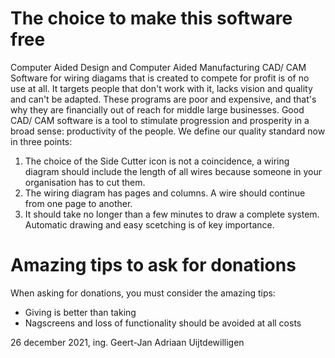 # The choice to make this software free

Computer Aided Design and Computer Aided Manufacturing CAD/ CAM Software for wiring diagams that is created to compete for profit is of no use at all. It targets people that don't work with it, lacks vision and quality and can't be adapted. These programs are poor and expensive, and that's why they are financially out of reach for middle large businesses. Good CAD/ CAM software is a tool to stimulate progression and prosperity in a broad sense: productivity of the people. We define our quality standard now in three points:
1. The choice of the Side Cutter icon is not a coincidence, a wiring diagram should include the length of all wires because someone in your organisation has to cut them.
2. The wiring diagram has pages and columns. A wire should continue from one page to another.
3. It should take no longer than a few minutes to draw a complete system. Automatic drawing and easy scetching is of key importance.

# Amazing tips to ask for donations

When asking for donations, you must consider the amazing tips:
 - Giving is better than taking
 - Nagscreens and loss of functionality should be avoided at all costs

26 december 2021, ing. Geert-Jan Adriaan Uijtdewilligen
